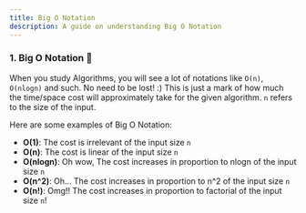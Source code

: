 ```yaml
---
title: Big O Notation 
description: A guide on understanding Big O Notation 
---
```


### 1. Big O Notation :dart:

When you study Algorithms, you will see a lot of notations like `O(n)`, `O(nlogn)` and such. No need to be lost! :) This is just a mark of how much the time/space cost will approximately take for the given algorithm.
`n` refers to the size of the input.

Here are some examples of Big O Notation:

-   **O(1)**: The cost is irrelevant of the input size `n`
-   **O(n)**: The cost is linear of the input size `n`
-   **O(nlogn)**: Oh wow, The cost increases in proportion to nlogn of the input size `n`
-   **O(n^2)**: Oh... The cost increases in proportion to n^2 of the input size `n`
-   **O(n!)**: Omg!! The cost increases in proportion to factorial of the input size `n`!
